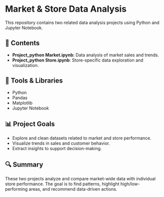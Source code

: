 # Market & Store Data Analysis

This repository contains two related data analysis projects using Python and Jupyter Notebook.

## 📁 Contents
- **Project_python Market.ipynb**: Data analysis of market sales and trends.
- **Project_python Store.ipynb**: Store-specific data exploration and visualization.

## 🧰 Tools & Libraries
- Python
- Pandas
- Matplotlib
- Jupyter Notebook

## 📊 Project Goals
- Explore and clean datasets related to market and store performance.
- Visualize trends in sales and customer behavior.
- Extract insights to support decision-making.

## 🔍 Summary
These two projects analyze and compare market-wide data with individual store performance. The goal is to find patterns, highlight high/low-performing areas, and recommend data-driven actions.
